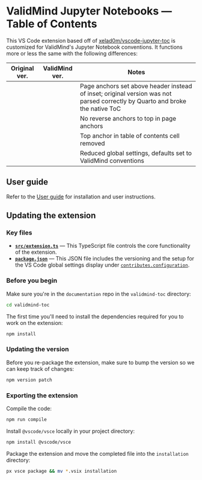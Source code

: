 # ValidMind Jupyter Notebooks — Table of Contents

This VS Code extension based off of [xelad0m/vscode-jupyter-toc](https://github.com/xelad0m/vscode-jupyter-toc) is customized for ValidMind's Jupyter Notebook conventions. It functions more or less the same with the following differences:

| Original ver. | ValidMind ver. | Notes
|---|---|---|
| | | Page anchors set above header instead of inset; original version was not parsed correctly by Quarto and broke the native ToC |
| | | No reverse anchors to top in page anchors |
| | | Top anchor in table of contents cell removed |
| | | Reduced global settings, defaults set to ValidMind conventions |

## User guide

Refer to the [User guide](installation/README.md) for installation and user instructions.

## Updating the extension

### Key files

- **[`src/extension.ts`](src/extension.ts)** — This TypeScript file controls the core functionality of the extension.
- **[`package.json`](package.json)** — This JSON file includes the versioning and the setup for the VS Code global settings display under [`contributes.configuration`](https://code.visualstudio.com/api/references/contribution-points#contributes.configuration). 

### Before you begin

Make sure you're in the `documentation` repo in the `validmind-toc` directory:

```bash
cd validmind-toc
```

The first time you'll need to install the dependencies required for you to work on the extension:

```bash
npm install
```

### Updating the version

Before you re-package the extension, make sure to bump the version so we can keep track of changes:

```bash
npm version patch
```

### Exporting the extension

Compile the code:

```bash
npm run compile
```

Install `@vscode/vsce` locally in your project directory:

```bash
npm install @vscode/vsce
```

Package the extension and move the completed file into the `installation` directory:

```bash
px vsce package && mv *.vsix installation
```

